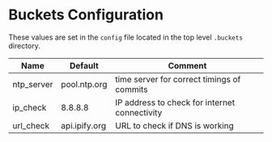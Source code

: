 # Buckets Configuration
These values are set in the `config` file located in the top level `.buckets` directory.

| Name       | Default       | Comment                                       |
|------------|---------------|-----------------------------------------------|
| ntp_server | pool.ntp.org  | time server for correct timings of commits    |
| ip_check   | 8.8.8.8       | IP address to check for internet connectivity |
| url_check  | api.ipify.org | URL to check if DNS is working                |



